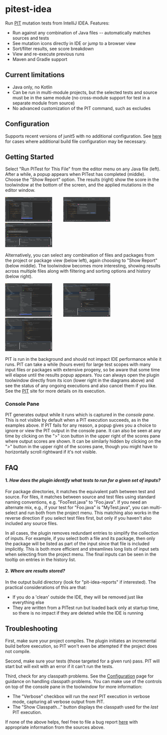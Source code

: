 # pitest-idea

<!-- Plugin description -->
Run [PIT](https://pitest.org) mutation tests from IntelliJ IDEA. Features:

* Run against any combination of Java files -- automatically matches sources and tests
* See mutation icons directly in IDE or jump to a browser view
* Sort/filter results, see score breakdown
* View and re-execute previous runs
* Maven and Gradle support
<!-- Plugin description end -->

## Current limitations
* Java only, no Kotlin
* Can be run in multi-module projects, but the selected tests and source must be in the same module (no cross-module support for test in a separate module from source)
* No advanced customization of the PIT command, such as excludes

## Configuration
Supports recent versions of junit5 with no additional configuration. See [here](https://bmccar.github.io/pitest-idea/configuration.html) for cases where additional
build file configuration may be necessary.

## Getting Started
Select "Run PITest for This File" from the editor menu on any Java file (left).
After a while, a popup appears when PITest has completed (middle). Choose the "Show Report" option.
The results (right) show the score in the toolwindow at the bottom of the screen, and the applied mutations
in the editor window.

<p >
  <img alt="Light" src="selectEditor.png" width="30%">
&nbsp; &nbsp; &nbsp; &nbsp;
  <img alt="Dark" src="showReport.png" width="30%">
&nbsp; &nbsp; &nbsp; &nbsp;
  <img alt="Dark" src="mutationsInEditor.png" width="30%">
</p>

Alternatively, you can select any combination of files and packages from the project or package view (below left), 
again choosing to "Show Report" (below middle).
The toolwindow becomes more interesting, showing results across multiple files along with filtering and sorting
options and history (below right).

<p >
  <img alt="Light" src="multiSelect.png" width="30%">
&nbsp; &nbsp; &nbsp; &nbsp;
  <img alt="Dark" src="multiShow.png" width="30%">
&nbsp; &nbsp; &nbsp; &nbsp;
  <img alt="Dark" src="multiHistory.png" width="30%">
</p>

PIT is run in the background and should not impact IDE performance while it runs. PIT can 
take a while (hours even) for large test scopes with many input files or packages with extensive progeny, so be
aware that some time will elapse until the results popup appears. 
You can always open the plugin toolwindow directly from its icon (lower right in the diagrams above) and see the status 
of any ongoing executions and also cancel them if you like. 
See the [PIT](https://pitest.org) site for more details on its execution.

### Console Pane
PIT generates output while it runs which is captured in the <i>console pane</i>. This is not visible by default when 
a PIT execution succeeds, as in the examples above. 
If PIT fails for any reason, a popup gives you a choice to ignore or view the PIT output in the console pane. 
It can also be seen at any time by clicking on the ">" icon button in the upper right of the scores pane where output 
scores are shown. It can be similarly hidden by clicking on the ">" button in the upper right of the scores pane, 
though you might have to horizontally scroll rightward if it's not visible.

## FAQ

#### 1. <i>How does the plugin identify what tests to run for a given set of inputs?</i>
For package directories, it matches the equivalent path between test and source. 
For files, it matches between source and test files using standard naming conventions, e.g. "FooTest.java" to "Foo.java". 
If you need an alternate mix, e.g., if your test for "Foo.java" is "MyTest.java", 
you can multi-select and run both from the project menu. This matching also works in the reverse direction if you select test files first, 
but only if you haven't also included any source files.

In all cases, the plugin removes redundant entries to simplify the collection of inputs. For example, if you select
both a file and its package, then only the package will be listed as part of the input since that file is included
implicitly.
This is both more efficient and streamlines long lists of input sets when selecting from the project menu.
The final inputs can be seen in the tooltip on entries in the history list.

#### 2. <i>Where are results stored?</i>
In the output build directory (look for "pit-idea-reports" if interested). 
The practical considerations of this are that:

* If you do a 'clean' outside the IDE, they will be removed just like everything else
* They are written from a PITest run but loaded back only at startup time, so there is no impact if they are deleted while the IDE is running

## Troubleshooting
First, make sure your project compiles. The plugin initiates an incremental build before execution, so PIT won't even
be attempted if the project does not compile.

Second, make sure your tests (those targeted for a given run) pass. PIT will start but will exit with an error if it can't run the tests.

Third, check for any classpath problems. See the [Configuration](configuration.html) page for guidance on handling classpath problems.
You can make use of the controls on top of the console pane in the toolwindow for more information:
* The "Verbose" checkbox will run the <i>next</i> PIT execution in verbose mode, capturing all verbose output from PIT.
* The "Show Classpath..." button displays the classpath used for the <i>last</i> PIT execution.

If none of the above helps, feel free to file a bug report [here](https://github.com/bmccar/pitest-idea/issues) with appropriate information from the
sources above.



